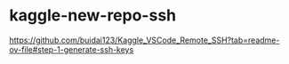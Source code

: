# kaggle-new-repo-ssh
https://github.com/buidai123/Kaggle_VSCode_Remote_SSH?tab=readme-ov-file#step-1-generate-ssh-keys
